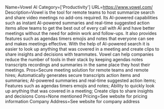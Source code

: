 Name=Vowel AI
Category=['Productivity']
URL=https://www.vowel.com/
Description=Vowel is the tool for remote teams to host summarize search and share video meetings no add-ons required. Its AI-powered capabilities such as instant AI-powered summaries and real-time suggested action items allow teams to get the best out of every call with AI and have better meetings without the need for admin work and follow-ups. It also provides features such as agendas timers emojis and notes that everyone can see and makes meetings effective. With the help of AI-powered search it is easier to look up anything that was covered in a meeting and create clips to share insights and decisions with teammates. Vowel can help companies reduce the number of tools in their stack by keeping agendas notes transcripts recordings and summaries in the same place they host their meetings.
Pros=Secure meeting solution for remote teams and remote hires; Automatically generates secure transcripts action items and summaries; AI-powered summaries and real-time suggested action items; Features such as agendas timers emojis and notes; Ability to quickly look up anything that was covered in a meeting; Create clips to share insights and decisions
Cons=None mentioned
Pricing=See website for pricing information
Company Address=See website for company address
